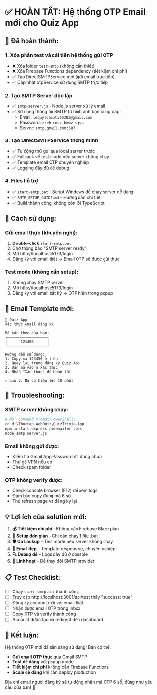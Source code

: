# ✅ HOÀN TẤT: Hệ thống OTP Email mới cho Quiz App

## 🎉 Đã hoàn thành:

### 1. **Xóa phần test và cải tiến hệ thống gửi OTP**
- ❌ Xóa folder `test-smtp` (không cần thiết)
- ❌ Xóa Firebase Functions dependency (tiết kiệm chi phí)
- ✅ Tạo DirectSMTPService mới (gửi email trực tiếp)
- ✅ Cập nhật otpService sử dụng SMTP trực tiếp

### 2. **Tạo SMTP Server độc lập**
- ✅ `smtp-server.js` - Node.js server xử lý email
- ✅ Sử dụng thông tin SMTP từ hình ảnh bạn cung cấp:
  - Email: `lequytoanptit0303@gmail.com`
  - Password: `zzeh rnuz bmwz sqsa`
  - Server: `smtp.gmail.com:587`

### 3. **Tạo DirectSMTPService thông minh**
- ✅ Tự động thử gửi qua local server trước
- ✅ Fallback về test mode nếu server không chạy
- ✅ Template email OTP chuyên nghiệp
- ✅ Logging đầy đủ để debug

### 4. **Files hỗ trợ**
- ✅ `start-smtp.bat` - Script Windows để chạy server dễ dàng
- ✅ `SMTP_SETUP_GUIDE.md` - Hướng dẫn chi tiết
- ✅ Build thành công, không còn lỗi TypeScript

## 🚀 Cách sử dụng:

### **Gửi email thực (khuyến nghị):**
1. **Double-click** `start-smtp.bat` 
2. Chờ thông báo "SMTP server ready"
3. Mở http://localhost:5173/login
4. Đăng ký với email thật → Email OTP sẽ được gửi thực

### **Test mode (không cần setup):**
1. Không chạy SMTP server
2. Mở http://localhost:5173/login
3. Đăng ký với email bất kỳ → OTP hiện trong popup

## 📧 Email Template mới:

```
🧠 Quiz App
Xác thực email đăng ký

Mã xác thực của bạn:
┌──────────────────┐
│      123456      │ 
└──────────────────┘

Hướng dẫn sử dụng:
1. Copy mã 123456 ở trên
2. Quay lại trang đăng ký Quiz App  
3. Dán mã vào ô xác thực
4. Nhấn "Xác thực" để hoàn tất

⚠️ Lưu ý: Mã có hiệu lực 10 phút
```

## 🔧 Troubleshooting:

### **SMTP server không chạy:**
```bash
# Mở Command Prompt/PowerShell:
cd d:\Thuctap_WebQuiz\QuizTrivia-App
npm install express nodemailer cors
node smtp-server.js  
```

### **Email không gửi được:**
- Kiểm tra Gmail App Password đã đúng chưa
- Thử gỡ VPN nếu có
- Check spam folder

### **OTP không verify được:**
- Check console browser (F12) để xem logs
- Đảm bảo copy đúng mã 6 số
- Thử refresh page và đăng ký lại

## 💡 Lợi ích của solution mới:

1. **💰 Tiết kiệm chi phí** - Không cần Firebase Blaze plan
2. **🔧 Setup đơn giản** - Chỉ cần chạy 1 file .bat
3. **🛡️ Có backup** - Test mode nếu server không chạy  
4. **📧 Email đẹp** - Template responsive, chuyên nghiệp
5. **🔍 Debug dễ** - Logs đầy đủ ở console
6. **🔄 Linh hoạt** - Dễ thay đổi SMTP provider

## 📋 Test Checklist:

- [ ] Chạy `start-smtp.bat` thành công
- [ ] Truy cập http://localhost:3001/api/test thấy "success: true"
- [ ] Đăng ký account mới với email thật
- [ ] Nhận được email OTP trong inbox
- [ ] Copy OTP và verify thành công
- [ ] Account được tạo và redirect đến dashboard

## 🎯 Kết luận:

Hệ thống OTP mới đã sẵn sàng sử dụng! Bạn có thể:
- **Gửi email OTP thực** qua Gmail SMTP 
- **Test dễ dàng** với popup mode
- **Tiết kiệm chi phí** không cần Firebase Functions
- **Scale dễ dàng** khi cần deploy production

Địa chỉ email người đăng ký sẽ tự động nhận mã OTP 6 số, đúng như yêu cầu của bạn! 🎉
